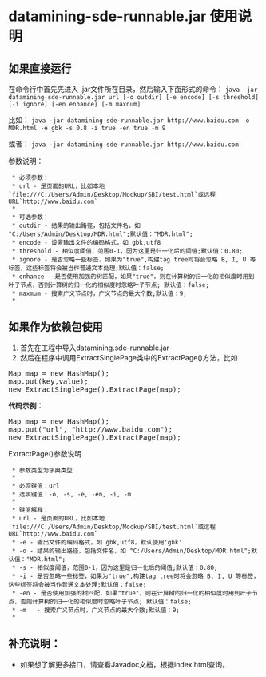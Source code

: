 # datamining-sde-runnable.jar 使用说明



## 如果直接运行
在命令行中首先先进入 .jar文件所在目录，然后输入下面形式的命令：
`java -jar datamining-sde-runnable.jar url [-o outdir] [-e encode] [-s threshold] [-i ignore] [-en enhance] [-m maxnum]`

比如：
`java -jar datamining-sde-runnable.jar http://www.baidu.com -o MDR.html -e gbk -s 0.8 -i true -en true -m 9`

或者：
`java -jar datamining-sde-runnable.jar http://www.baidu.com`

参数说明：


     * 必须参数：
     * url - 是页面的URL，比如本地`file:///C:/Users/Admin/Desktop/Mockup/SBI/test.html`或远程URL`http://www.baidu.com`
     * 
	 * 可选参数：
	 * outdir - 结果的输出路径，包括文件名，如 "C:/Users/Admin/Desktop/MDR.html";默认值："MDR.html";
	 * encode - 设置输出文件的编码格式，如 gbk,utf8 
	 * threshold - 相似度阈值，范围0-1，因为这里是归一化后的阈值;默认值：0.80;
	 * ignore - 是否忽略一些标签，如果为"true",构建tag tree时将会忽略 B, I, U 等标签，这些标签将会被当作普通文本处理;默认值：false;
	 * enhance - 是否使用加强的树匹配，如果"true"，则在计算树的归一化的相似度时用到叶子节点，否则计算树的归一化的相似度时忽略叶子节点; 默认值：false;
	 * maxmum - 搜索广义节点时，广义节点的最大个数;默认值：9;
	 *


## 如果作为依赖包使用
1. 首先在工程中导入datamining.sde-runnable.jar
2. 然后在程序中调用ExtractSinglePage类中的ExtractPage()方法，比如
<pre>
Map<String,String> map = new HashMap<String,String>();
map.put(key,value);
new ExtractSinglePage().ExtractPage(map);
</pre>

**代码示例：**

<pre>
Map<String,String> map = new HashMap<String,String>();
map.put("url", "http://www.baidu.com");
new ExtractSinglePage().ExtractPage(map);
</pre>


ExtractPage()参数说明
    
     * 参数类型为字典类型
     * 
     * 必须键值：url
     * 选填键值：-o, -s, -e, -en, -i, -m
     * 
     * 键值解释：
     * url - 是页面的URL，比如本地`file:///C:/Users/Admin/Desktop/Mockup/SBI/test.html`或远程URL`http://www.baidu.com`
     * -e - 输出文件的编码格式，如 gbk,utf8，默认使用'gbk'
	 * -o - 结果的输出路径，包括文件名，如 "C:/Users/Admin/Desktop/MDR.html";默认值："MDR.html";
	 * -s - 相似度阈值，范围0-1，因为这里是归一化后的阈值;默认值：0.80;
	 * -i - 是否忽略一些标签，如果为"true",构建tag tree时将会忽略 B, I, U 等标签，这些标签将会被当作普通文本处理;默认值：false;
	 * -en - 是否使用加强的树匹配，如果"true"，则在计算树的归一化的相似度时用到叶子节点，否则计算树的归一化的相似度时忽略叶子节点; 默认值：false;
	 * -m	- 搜索广义节点时，广义节点的最大个数;默认值：9;
	 *
    
## 补充说明：
* 如果想了解更多接口，请查看Javadoc文档，根据index.html查询。


